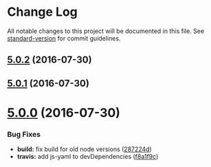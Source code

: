 # Change Log

All notable changes to this project will be documented in this file. See [standard-version](https://github.com/conventional-changelog/standard-version) for commit guidelines.

<a name="5.0.2"></a>
## [5.0.2](https://github.com/paradox41/color-schemer/compare/v5.0.0...v5.0.2) (2016-07-30)



<a name="5.0.1"></a>
## [5.0.1](https://github.com/paradox41/color-schemer/compare/v5.0.0...v5.0.1) (2016-07-30)



<a name="5.0.0"></a>
# [5.0.0](https://github.com/paradox41/color-schemer/compare/v4.0.0...v5.0.0) (2016-07-30)


### Bug Fixes

* **build:** fix build for old node versions ([287224d](https://github.com/paradox41/color-schemer/commit/287224d))
* **travis:** add js-yaml to devDependencies ([f8a1f9c](https://github.com/paradox41/color-schemer/commit/f8a1f9c))
